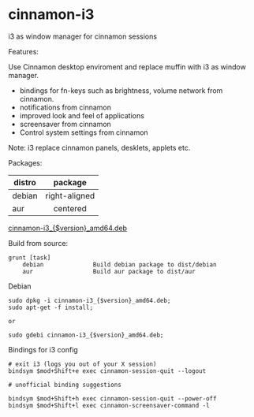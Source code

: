# cinnamon-i3

i3 as window manager for cinnamon sessions

Features:

Use Cinnamon desktop enviroment and replace muffin with i3 as window manager.

* bindings for fn-keys such as brightness, volume network from cinnamon.
* notifications from cinnamon
* improved look and feel of applications 
* screensaver from cinnamon
* Control system settings from cinnamon

Note: i3 replace cinnamon panels, desklets, applets etc.

Packages:

| distro        | package       |
| ------------- |:-------------:|
| debian        | right-aligned |
| aur           | centered      |

[cinnamon-i3_{$version}_amd64.deb](https://github.com/krusipo/cinnamon-i3/releases/lastest)


Build from source:

    grunt [task]
        debian              Build debian package to dist/debian
        aur                 Build aur package to dist/aur

Debian

    sudo dpkg -i cinnamon-i3_{$version}_amd64.deb;
    sudo apt-get -f install; 
    
    or

    sudo gdebi cinnamon-i3_{$version}_amd64.deb;

Bindings for i3 config

    # exit i3 (logs you out of your X session)
    bindsym $mod+Shift+e exec cinnamon-session-quit --logout

    # unofficial binding suggestions

    bindsym $mod+Shift+h exec cinnamon-session-quit --power-off
    bindsym $mod+Shift+l exec cinnamon-screensaver-command -l
